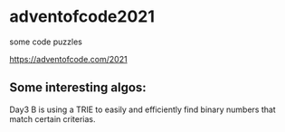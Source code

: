 # adventofcode2021

some code puzzles

https://adventofcode.com/2021

## Some interesting algos:
Day3 B is using a TRIE to easily and efficiently find binary numbers that match certain criterias.
